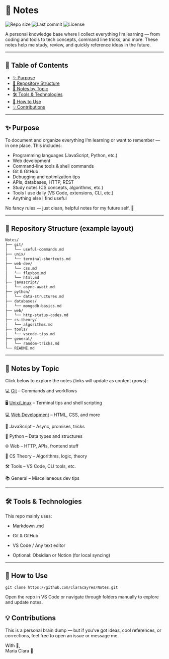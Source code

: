 # 📘 Notes

![Repo size](https://img.shields.io/github/repo-size/claracayres/Notes)
![Last commit](https://img.shields.io/github/last-commit/claracayres/Notes)
![License](https://img.shields.io/github/license/claracayres/Notes)

A personal knowledge base where I collect everything I’m learning — from coding and tools to tech concepts, command line tricks, and more. These notes help me study, review, and quickly reference ideas in the future.

---

## 🧭 Table of Contents

- [✨ Purpose](#-purpose)
- [📂 Repository Structure](#-repository-structure)
- [📄 Notes by Topic](#-notes-by-topic)
- [🛠 Tools & Technologies](#-tools--technologies)
- [📖 How to Use](#-how-to-use)
- [💡 Contributions](#-contributions)

---

## ✨ Purpose

To document and organize everything I’m learning or want to remember — in one place. This includes:

- Programming languages (JavaScript, Python, etc.)
- Web development
- Command-line tools & shell commands
- Git & GitHub
- Debugging and optimization tips
- APIs, databases, HTTP, REST
- Study notes (CS concepts, algorithms, etc.)
- Tools I use daily (VS Code, extensions, CLI, etc.)
- Anything else I find useful

No fancy rules — just clean, helpful notes for my future self. 🌱

---

## 📂 Repository Structure (example layout)

```bash
Notes/
├── git/
│   └── useful-commands.md
├── unix/
│   └── terminal-shortcuts.md
├── web-dev/
│   └── css.md
│   └── flexbox.md
│   └── html.md
├── javascript/
│   └── async-await.md
├── python/
│   └── data-structures.md
├── databases/
│   └── mongodb-basics.md
├── web/
│   └── http-status-codes.md
├── cs-theory/
│   └── algorithms.md
├── tools/
│   └── vscode-tips.md
├── general/
│   └── random-tricks.md
└── README.md
```
---

## 📄 Notes by Topic
Click below to explore the notes (links will update as content grows):

💻 [Git](./Git/useful-commands.md) – Commands and workflows

🖥️ [Unix/Linux](./Unix/terminal-shortcuts.md) – Terminal tips and shell scripting

💻 [Web Development](./Web-dev) – HTML, CSS, and more

📜 JavaScript – Async, promises, tricks

🐍 Python – Data types and structures

🌐 Web – HTTP, APIs, frontend stuff

🧠 CS Theory – Algorithms, logic, theory

🛠 Tools – VS Code, CLI tools, etc.

📚 General – Miscellaneous dev tips

---

## 🛠 Tools & Technologies
This repo mainly uses:

- Markdown .md

- Git & GitHub

- VS Code / Any text editor

- Optional: Obsidian or Notion (for local syncing)

---

## 📖 How to Use

```
git clone https://github.com/claracayres/Notes.git
```
Open the repo in VS Code or navigate through folders manually to explore and update notes.

## 💡 Contributions
This is a personal brain dump — but if you’ve got ideas, cool references, or corrections, feel free to open an issue or message me.

With 💙,<br>
Maria Clara 🌸
